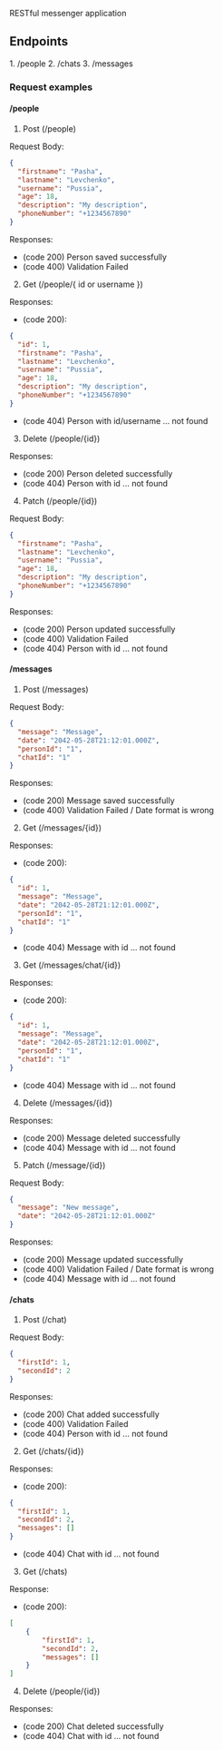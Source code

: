 RESTful messenger application

<h2>Endpoints</h2>
1. /people
2. /chats
3. /messages

<h3>Request examples</h3>

<h4>/people</h4>

1. Post (/people)

Request Body:

```json
{
  "firstname": "Pasha",
  "lastname": "Levchenko",
  "username": "Pussia",
  "age": 18,
  "description": "My description",
  "phoneNumber": "+1234567890"
}
```

Responses:

- (code 200) Person saved successfully
- (code 400) Validation Failed

2. Get (/people/{ id or username })

Responses:
- (code 200):
```json
{
  "id": 1,
  "firstname": "Pasha",
  "lastname": "Levchenko",
  "username": "Pussia",
  "age": 18,
  "description": "My description",
  "phoneNumber": "+1234567890"
}
```
- (code 404) Person with id/username ... not found

3. Delete (/people/{id})

Responses:
- (code 200) Person deleted successfully
- (code 404) Person with id ... not found

4. Patch (/people/{id})

Request Body:
```json
{
  "firstname": "Pasha",
  "lastname": "Levchenko",
  "username": "Pussia",
  "age": 18,
  "description": "My description",
  "phoneNumber": "+1234567890"
}
```

Responses:

- (code 200) Person updated successfully
- (code 400) Validation Failed
- (code 404) Person with id ... not found


<h4>/messages</h4>

1. Post (/messages)

Request Body:

```json
{
  "message": "Message",
  "date": "2042-05-28T21:12:01.000Z",
  "personId": "1",
  "chatId": "1"
}
```

Responses:

- (code 200) Message saved successfully
- (code 400) Validation Failed / Date format is wrong

2. Get (/messages/{id})

Responses:
- (code 200):
```json
{
  "id": 1,
  "message": "Message",
  "date": "2042-05-28T21:12:01.000Z",
  "personId": "1",
  "chatId": "1"
}
```
- (code 404) Message with id ... not found

3. Get (/messages/chat/{id})

Responses:
- (code 200):
```json
{
  "id": 1,
  "message": "Message",
  "date": "2042-05-28T21:12:01.000Z",
  "personId": "1",
  "chatId": "1"
}
```
- (code 404) Message with id ... not found

4. Delete (/messages/{id})

Responses:
- (code 200) Message deleted successfully
- (code 404) Message with id ... not found

5. Patch (/message/{id})

Request Body:
```json
{
  "message": "New message",
  "date": "2042-05-28T21:12:01.000Z"
}
```

Responses:

- (code 200) Message updated successfully
- (code 400) Validation Failed / Date format is wrong
- (code 404) Message with id ... not found


<h4>/chats</h4>

1. Post (/chat)

Request Body:

```json
{
  "firstId": 1,
  "secondId": 2
}
```

Responses:

- (code 200) Chat added successfully
- (code 400) Validation Failed
- (code 404) Person with id ... not found

2. Get (/chats/{id})

Responses:
- (code 200):
```json
{
  "firstId": 1,
  "secondId": 2,
  "messages": []
}
```
- (code 404) Chat with id ... not found

3. Get (/chats)

Response:
- (code 200):
```json
[
    {
        "firstId": 1,
        "secondId": 2,
        "messages": []
    }
]
```

4. Delete (/people/{id})

Responses:
- (code 200) Chat deleted successfully
- (code 404) Chat with id ... not found

